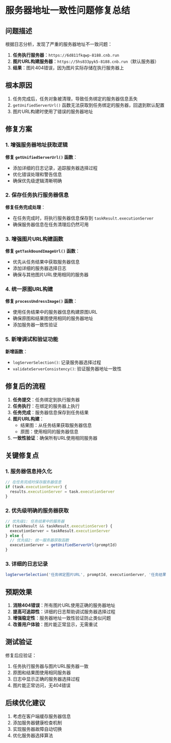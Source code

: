 # 服务器地址一致性问题修复总结

## 问题描述

根据日志分析，发现了严重的服务器地址不一致问题：

1. **任务执行服务器**：`https://6d811fkqwp-8188.cnb.run`
2. **图片URL构建服务器**：`https://5hs833pyk5-8188.cnb.run`（默认服务器）
3. **结果**：图片404错误，因为图片实际存储在执行服务器上

## 根本原因

1. 任务完成后，任务对象被清理，导致任务绑定的服务器信息丢失
2. `getUnifiedServerUrl()` 函数无法获取到任务绑定的服务器，回退到默认配置
3. 图片URL构建时使用了错误的服务器地址

## 修复方案

### 1. 增强服务器地址获取逻辑

**修复 `getUnifiedServerUrl()` 函数**：
- 添加详细的日志记录，追踪服务器选择过程
- 优化错误处理和警告信息
- 确保优先级逻辑清晰明确

### 2. 保存任务执行服务器信息

**修复任务完成处理**：
- 在任务完成时，将执行服务器信息保存到 `taskResult.executionServer`
- 确保服务器信息在任务清理后仍然可用

### 3. 增强图片URL构建函数

**修复 `getTaskBoundImageUrl()` 函数**：
- 优先从任务结果中获取服务器信息
- 添加详细的服务器选择日志
- 确保与其他图片URL使用相同的服务器

### 4. 统一原图URL构建

**修复 `processUndressImage()` 函数**：
- 使用任务结果中的服务器信息构建原图URL
- 确保原图和结果图使用相同的服务器地址
- 添加服务器一致性验证

### 5. 新增调试和验证功能

**新增函数**：
- `logServerSelection()`: 记录服务器选择过程
- `validateServerConsistency()`: 验证服务器地址一致性

## 修复后的流程

1. **任务提交**：任务绑定到执行服务器
2. **任务执行**：在绑定的服务器上执行
3. **任务完成**：服务器信息保存到任务结果
4. **图片URL构建**：
   - 结果图：从任务结果获取服务器信息
   - 原图：使用相同的服务器信息
5. **一致性验证**：确保所有URL使用相同服务器

## 关键修复点

### 1. 服务器信息持久化
```javascript
// 在任务完成时保存服务器信息
if (task.executionServer) {
  results.executionServer = task.executionServer
}
```

### 2. 优先级明确的服务器获取
```javascript
// 优先级1: 任务结果中的服务器
if (taskResult && taskResult.executionServer) {
  executionServer = taskResult.executionServer
} else {
  // 优先级2: 统一服务器获取函数
  executionServer = getUnifiedServerUrl(promptId)
}
```

### 3. 详细的日志记录
```javascript
logServerSelection('任务绑定图片URL', promptId, executionServer, '任务结果中的服务器')
```

## 预期效果

1. **消除404错误**：所有图片URL使用正确的服务器地址
2. **提高可追踪性**：详细的日志帮助调试服务器选择过程
3. **增强稳定性**：服务器地址一致性验证防止类似问题
4. **改善用户体验**：图片能正常显示，无需重试

## 测试验证

修复后应验证：
1. 任务执行服务器与图片URL服务器一致
2. 原图和结果图使用相同服务器
3. 日志中显示正确的服务器选择过程
4. 图片能正常访问，无404错误

## 后续优化建议

1. 考虑在客户端缓存服务器信息
2. 添加服务器健康检查机制
3. 实现服务器故障自动切换
4. 优化服务器选择算法
